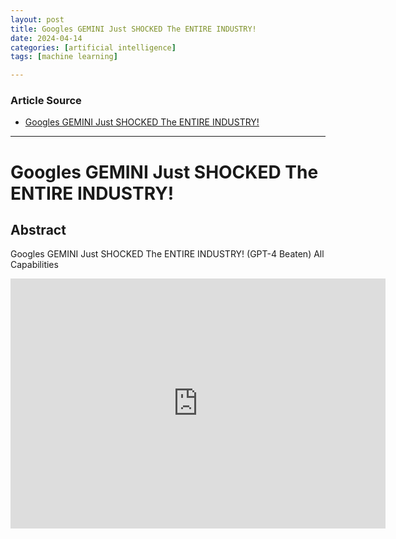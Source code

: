 ```yaml
---
layout: post
title: Googles GEMINI Just SHOCKED The ENTIRE INDUSTRY! 
date: 2024-04-14
categories: [artificial intelligence]
tags: [machine learning]

---
```


### Article Source


* [Googles GEMINI Just SHOCKED The ENTIRE INDUSTRY!](https://www.youtube.com/watch?v=-a6E-r8W2Bs)

---

# Googles GEMINI Just SHOCKED The ENTIRE INDUSTRY! 

## Abstract

Googles GEMINI Just SHOCKED The ENTIRE INDUSTRY! (GPT-4 Beaten) All Capabilities

<iframe width="600" height="400" src="https://www.youtube.com/embed/-a6E-r8W2Bs?si=eNSIF3JntJJOC-MU" title="YouTube video player" frameborder="0" allow="accelerometer; autoplay; clipboard-write; encrypted-media; gyroscope; picture-in-picture; web-share" referrerpolicy="strict-origin-when-cross-origin" allowfullscreen></iframe>